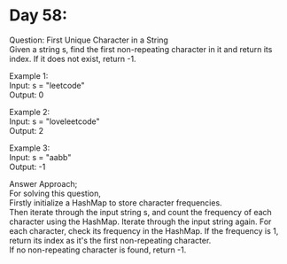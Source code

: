 # Day 58:
Question: First Unique Character in a String<br/>
Given a string s, find the first non-repeating character in it and return its index. If it does not exist, return -1.<br/>


Example 1:<br/>
Input: s = "leetcode"<br/>
Output: 0<br/>

Example 2:<br/>
Input: s = "loveleetcode"<br/>
Output: 2<br/>

Example 3:<br/>
Input: s = "aabb"<br/>
Output: -1<br/>



Answer Approach;<br/>
For solving this question,<br/>
Firstly initialize a HashMap to store character frequencies.<br/>
Then iterate through the input string s, and count the frequency of each character using the HashMap.
Iterate through the input string again. For each character, check its frequency in the HashMap. If the frequency is 1, return its index as it's the first non-repeating character.<br/>
If no non-repeating character is found, return -1.

